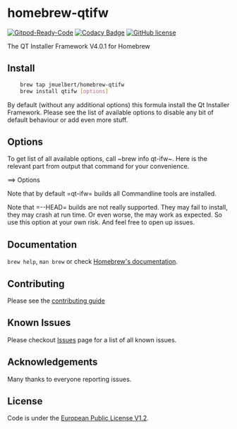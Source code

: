 # homebrew-qtifw

[![Gitpod-Ready-Code](https://img.shields.io/badge/Gitpod-Ready--to--Code-blue?logo=gitpod)](https://gitpod.io/#https://github.com/jmuelbert/homebrew-qtifw)
[![Codacy Badge](https://api.codacy.com/project/badge/Grade/a02f8b8cb77d4d7088c8c3be5bc4f9ae)](https://app.codacy.com/manual/jmuelbert/homebrew-qtifw?utm_source=github.com&utm_medium=referral&utm_content=jmuelbert/homebrew-qtifw&utm_campaign=Badge_Grade_Dashboard)
[![GitHub license](https://img.shields.io/badge/license-EUPL-blue.svg)](https://joinup.ec.europa.eu/page/eupl-text-11-12)

The QT Installer Framework V4.0.1 for Homebrew

## Install

```bash
    brew tap jmuelbert/homebrew-qtifw
    brew install qtifw [options]
```

By default (without any additional options) this formula install the
Qt Installer Framework. Please see the list of available options to
disable any bit of default behaviour or add even more stuff.

## Options

To get list of all available options, call ~brew info qt-ifw~. Here is
the relevant part from output that command for your convenience.

==> Options

Note that by default =qt-ifw= builds all Commandline tools are installed.

Note that =--HEAD= builds are not really supported. They may fail to install,
they may crash at run time. Or even worse, the may work as expected. So use this
option at your own risk. And feel free to open up issues.

## Documentation

`brew help`, `man brew` or check [Homebrew's documentation](https://github.com/Homebrew/brew/blob/master/README.md).

## Contributing

Please see the [contributing guide](https://github.com/jmuelbert/homebrew-qtifw/blob/master/CONTRIBUTING.md)

## Known Issues

Please checkout [Issues](https://github.com/jmuelbert/homebrew-qtifw/issues) page for a list of all known issues.

## Acknowledgements

Many thanks to everyone reporting issues.

## License

Code is under the [European Public License V1.2](https://github.com/jmuelbert/homebrew-qtifw/blob/master/LICENSE.EUPL-1_2.txt).
